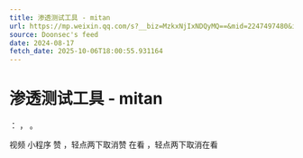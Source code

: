 ```yaml
---
title: 渗透测试工具 - mitan
url: https://mp.weixin.qq.com/s?__biz=MzkxNjIxNDQyMQ==&mid=2247497480&idx=1&sn=a1d19e302c964cced0825d96af38a0f3
source: Doonsec's feed
date: 2024-08-17
fetch_date: 2025-10-06T18:00:55.931164
---
```


# 渗透测试工具 - mitan

：
，
。

视频
小程序
赞
，轻点两下取消赞
在看
，轻点两下取消在看